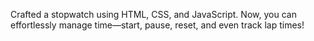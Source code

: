 Crafted a stopwatch using HTML, CSS, and JavaScript. Now, you can effortlessly manage time—start, pause, reset, and even track lap times!
